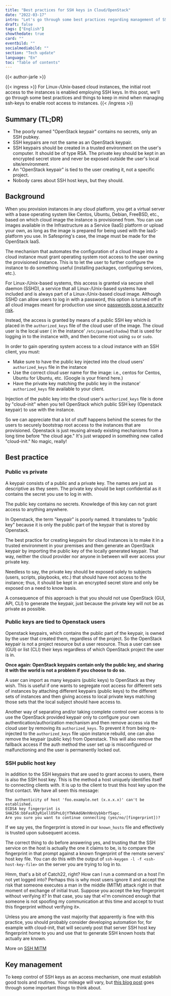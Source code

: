 ```yaml
---
title: "Best practices for SSH keys in Cloud/OpenStack"
date: "2022-03-17"
intro: "Let's go through some best practices regarding management of SSH keys, and clear up common misunderstandings."
draft: false
tags: ["English"]
showthedate: true
card: ""
eventbild: ""
socialmediabild: ""
section: "Tech update"
language: "En"
toc: "Table of contents"
---
```


{{< author-jarle >}}

{{< ingress >}}
For Linux-/Unix-based cloud instances, the initial root access to the instances is enabled employing SSH keys. In this post, we'll go through some best practices and things to keep in mind when managing ssh-keys to enable root access to instances.
{{< /ingress >}}

## Summary (TL;DR)

* The poorly named "OpenStack keypair" contains no secrets, only an SSH pubkey.
* SSH keypairs are not the same as an OpenStack keypair.
* SSH keypairs should be created in a trusted environment on the user's computer. It should be of type RSA. The private key should be kept in an encrypted secret store and never be exposed outside the user's local site/environment.
* An "OpenStack keypair" is tied to the user creating it, not a specific project.
* Nobody cares about SSH host keys, but they should.

## Background
When you provision instances in any cloud platform, you get a virtual server with a base operating system like Centos, Ubuntu, Debian, FreeBSD, etc., based on which cloud image the instance is provisioned from. You can use images available in the Infrastructure as a Service (IaaS) platform or upload your own, as long as the image is prepared for being used with the IaaS-platform you use. In Safespring's case, the image must be made for the OpenStack IaaS.

The mechanism that automates the configuration of a cloud image into a cloud instance must grant operating system root access to the user owning the provisioned instance. This is to let the user to further configure the instance to do something useful (installing packages, configuring services, etc.).

For Linux-/Unix-based systems, this access is granted via secure shell daemon (SSHD), a service that all Linux-/Unix-based systems have included and is always part of a Linux-/Unix-based cloud image. Although SSHD can allow users to log in with a password, this option is turned off in all cloud images meant for production use since [passwords pose a security risk][sshpw].

[sshpw]:https://blog.runcloud.io/why-authentication-using-ssh-public-key-is-better-than-using-password-and-how-do-they-work/

Instead, the access is granted by means of a public SSH key which is placed in the `authorized_keys` file of the cloud user of the image. The cloud user is the local user ( in the instance'  `/etc/passwd|shadow`) that is used for logging in to the instance with, and then become root using `su` or `sudo`.

In order to gain operating system access to a cloud instance with an SSH client, you must:

* Make sure to have the public key injected into the cloud users' `authorized_keys` file in the instance
* Use the correct cloud user name for the image: i.e., centos for Centos, Ubuntu for Ubuntu, etc. (Google is your friend here.)
* Have the private key matching the public key in the instance' `authorized_keys` file available to your client.

Injection of the public key into the cloud user's `authorized_keys` file is done by "cloud-init" when you tell OpenStack which public SSH key (Openstack keypair) to use with the instance.

So we can appreciate that a lot of stuff happens behind the scenes for the users to securely bootstrap root access to the instances that are provisioned. Openstack is just reusing already existing mechanisms from a long time before "the cloud age." It's just wrapped in something new called "cloud-init." No magic, really!

## Best practice

### Public vs private
A keypair consists of a public and a private key. The names are just as descriptive as they seem. The private key should be kept confidential as it contains the secret you use to log in with.

The public key contains no secrets. Knowledge of this key can not grant access to anything anywhere.

In Openstack, the term "keypair" is poorly named. It translates to "public key" because it is only the public part of the keypair that is stored by Openstack.

The best practice for creating keypairs for cloud instances is to make it in a trusted environment in your premises and then generate an OpenStack keypair by importing the public key of the locally generated keypair. That way, neither the cloud provider nor anyone in between will ever access your private key.

Needless to say, the private key should be exposed solely to subjects (users, scripts, playbooks, etc.) that should have root access to the instance; thus, it should be kept in an encrypted secret store and only be exposed on a need to know basis.

A consequence of this approach is that you should not use OpenStack (GUI, API, CLI) to generate the keypair, just because the private key will not be as private as possible.

### Public keys are tied to Openstack users
Openstack keypairs, which contains the public part of the keypair, is owned by the user that created them, regardless of the project. So the OpenStack keypair is not a project resource but a user resource. Thus a user can see (GUI) or list (CLI) their keys regardless of which OpenStack project the user is in.

**Once again: OpenStack keypairs contain only the public key, and sharing it with the world is not a problem if you choose to do so.**

A user can import as many keypairs (public keys) to OpenStack as they wish. This is useful if one wants to segregate root access for different sets of instances by attaching different keypairs (public keys) to the different sets of instances and then giving access to local private keys matching those sets that the local subject should have access to.

Another way of separating and/or taking complete control over access is to use the OpenStack provided keypair only to configure your own authentication/authorization mechanism and then remove access via the cloud user by removing its `authorized_keys`. To prevent it from being re-injected to the `authorized_keys` file upon instance rebuild, one can also remove the keypair (public key) from Openstack. This will also remove the fallback access if the auth method the user set up is misconfigured or malfunctioning and the user is permanently locked out.

### SSH public host key
In addition to the SSH keypairs that are used to grant access to users, there is also the SSH host key. This is the method a host uniquely identifies itself to connecting clients with. It is up to the client to trust this host key upon the first contact. We have all seen this message:

```
The authenticity of host 'foo.example.net (x.x.x.x)' can't be established.
ECDSA key fingerprint is SHA256:bbFasR3yR1ellOSPnLOjYTWkAdGNnhNnUybkbrf5apc.
Are you sure you want to continue connecting (yes/no/[fingerprint])?
```

If we say yes, the fingerprint is stored in our `known_hosts` file and effectively is trusted upon subsequent access.

The correct thing to do before answering yes, and trusting that the SSH service on the host is actually the one it claims to be, is to compare the fingerprint in that prompt against a known fingerprint of the remote servers' host key file. You can do this with the output of `ssh-keygen -l -f <ssh-host-key-file>` on the server you are trying to log in to.

Hmm, that's a bit of Catch22, right? How can I run a command on a host I'm not yet logged into? Perhaps this is why most users ignore it and accept the risk that someone executes a man in the middle (MITM) attack right in that moment of exchange of initial trust. Suppose you accept the key fingerprint without verifying it? In that case, you say that «I'm convinced enough that someone is not spoofing my communication at this time and accept to trust this fingerprint without verifying it».

Unless you are among the vast majority that apparently is fine with this practice, you should probably consider developing automation for, for example with cloud-init, that will securely post that server SSH host key fingerprint home to you and use that to generate SSH known hosts that actually are known.

More on [SSH MITM][ssh-mitm]

[ssh-mitm]: https://github.com/ssh-mitm/ssh-mitm

## Key management
To keep control of SSH keys as an access mechanism, one must establish good tools and routines. Your mileage will vary, but [this blog post][kmgmt] goes through some important things to think about.

[kmgmt]: https://www.beyondtrust.com/blog/entry/ssh-key-management-overview-6-best-practices
